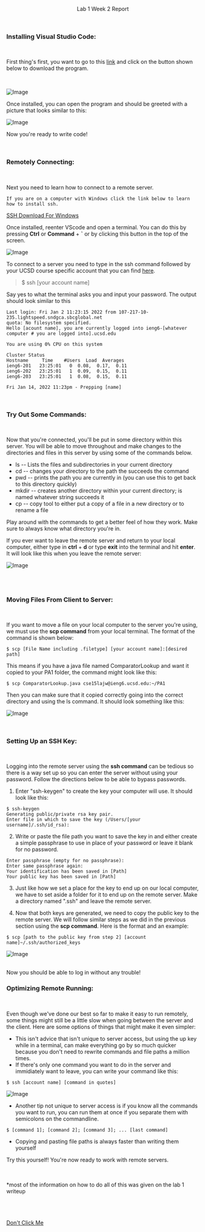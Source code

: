 <p align="center">
Lab 1 Week 2 Report
</p>
<br />

### **Installing Visual Studio Code:**
<br />  

First thing's first, you want to go to this 
[link](https://code.visualstudio.com/) and click on the button shown below to download the program. 

<br />   


![Image](VSCodeButton.png)


Once installed, you can open the program and should be greeted with a picture that looks similar to this:

![Image](vscode.png)

Now you're ready to write code!


<br /> 

### **Remotely Connecting:**

<br /> 

Next you need to learn how to connect to a remote server.

```
If you are on a computer with Windows click the link below to learn how to install ssh.
```
[SSH Download For Windows](https://docs.microsoft.com/en-us/windows-server/administration/openssh/openssh_install_firstuse)


Once installed, reenter VScode and open a terminal. You can do this by pressing **Ctrl** or **Command** + **`** or by clicking this button in the top of the screen. 

![Image](NewTerminal.png)

To connect to a server you need to type in the ssh command followed by your UCSD course specific account that you can find [here](https://sdacs.ucsd.edu/~icc/index.php).

> $ ssh [your account name]

Say yes to what the terminal asks you and input your password. The output should look similar to this

```
Last login: Fri Jan 2 11:23:15 2022 from 107-217-10-235.lightspeed.sndgca.sbcglobal.net
quota: No filesystem specified.
Hello [acount name], you are currently logged into ieng6-[whatever computer # you are logged into].ucsd.edu

You are using 0% CPU on this system

Cluster Status 
Hostname     Time    #Users  Load  Averages  
ieng6-201   23:25:01   0  0.08,  0.17,  0.11
ieng6-202   23:25:01   1  0.09,  0.15,  0.11
ieng6-203   23:25:01   1  0.08,  0.15,  0.11

Fri Jan 14, 2022 11:23pm - Prepping [name]
```

<br /> 

### **Try Out Some Commands:**

<br /> 

Now that you're connected, you'll be put in some directory within this server. You will be able to move throughout and make changes to the directories and files in this server by using some of the commands below.


* ls -- Lists the files and subdirectories in your current directory
* cd -- changes your directory to the path the succeeds the command
* pwd -- prints the path you are currently in (you can use this to get back to this directory quickly)
* mkdir -- creates another directory within your current directory; is named whatever string succeeds it
* cp -- copy tool to either put a copy of a file in a new directory or to rename a file

Play around with the commands to get a better feel of how they work. Make sure to always know what directory you're in.

If you ever want to leave the remote server and return to your local computer, either type in **ctrl** + **d** or type **exit** into the terminal and hit **enter**. It will look like this when you leave the remote server:




![Image](exitssh.png)

<br />

<br />

### **Moving Files From Client to Server:**
<br />  

If you want to move a file on your local computer to the server you're using, we must use the **scp command** from your local terminal. The format of the command is shown below:

```
$ scp [File Name including .filetype] [your account name]:[desired path]
```

This means if you have a java file named ComparatorLookup and want it copied to your PA1 folder, the command might look like this:
```
$ scp ComparatorLookup.java cse15lajw@ieng6.ucsd.edu:~/PA1
```
Then you can make sure that it copied correctly going into the correct directory and using the ls command. It should look something like this:

![Image](ls.png)

<br /> 

### **Setting Up an SSH Key:**

<br /> 

Logging into the remote server using the **ssh command** can be tedious so there is a way set up so you can enter the server without using your password. Follow the directions below to be able to bypass passwords.

1. Enter "ssh-keygen" to create the key your computer will use. It should look like this:
```
$ ssh-keygen
Generating public/private rsa key pair.
Enter file in which to save the key (/Users/[your username]/.ssh/id_rsa):
``` 
2. Write or paste the file path you want to save the key in and either create a simple passphrase to use in place of your password or leave it blank for no password.
```
Enter passphrase (empty for no passphrase): 
Enter same passphrase again: 
Your identification has been saved in [Path]
Your public key has been saved in [Path]
```
3. Just like how we set a place for the key to end up on our local computer, we have to set aside a folder for it to end up on the remote server. Make a directory named ".ssh" and leave the remote server.

4. Now that both keys are generated, we need to copy the public key to the remote server. We will follow similar steps as we did in the previous section using the **scp command**. Here is the format and an example:

```
$ scp [path to the public key from step 2] [account name]~/.ssh/authorized_keys
```

![Image](sshkey.png)
 
 <br /> 
Now you should be able to log in without any trouble!

<br /> 

### **Optimizing Remote Running:**

<br /> 

Even though we've done our best so far to make it easy to run remotely, some things might still be a little slow when going between the server and the client. Here are some options of things that might make it even simpler:

* This isn't advice that isn't unique to server access, but using the up key while in a terminal, can make everything go by so much quicker because you don't need to rewrite commands and file paths a million times.
* If there's only one command you want to do in the server and immidiately want to leave, you can write your command like this:
 
```
$ ssh [account name] [command in quotes]
```
![Image](lscommand.png)
* Another tip not unique to server access is if you know all the commands you want to run, you can run them at once if you separate them with semicolons on the commandline.
```
$ [command 1]; [command 2]; [command 3]; ... [last command]
```
* Copying and pasting file paths is always faster than writing them yourself

Try this yourself! You're now ready to work with remote servers.

<br /> <br />
*most of the information on how to do all of this was given on the lab 1 writeup

<br /> <br /> <br /> 
[Don't Click Me](https://www.youtube.com/watch?v=dQw4w9WgXcQ)
